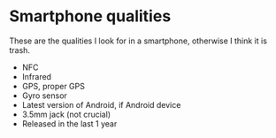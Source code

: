 # Smartphone qualities

These are the qualities I look for in a smartphone, otherwise I think it is trash.

- NFC
- Infrared
- GPS, proper GPS
- Gyro sensor
- Latest version of Android, if Android device
- 3.5mm jack (not crucial)
- Released in the last 1 year